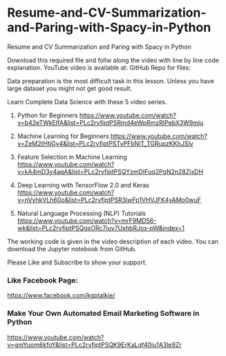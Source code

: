 # Resume-and-CV-Summarization-and-Paring-with-Spacy-in-Python
Resume and CV Summarization and Paring with Spacy in Python

Download this required file and follw along the video with line by line code explanation. YouTube video is available at: 
GitHub Repo for files: 

Data preparation is the most difficult task in this lesson. Unless you have large dataset you might not get good result. 

Learn Complete Data Science with these 5 video series.
1. Python for Beginners
https://www.youtube.com/watch?v=b42eTWkEIfA&list=PLc2rvfiptPSRmd4eWpRmzRIPebX3W9mju

2. Machine Learning for Beginners
https://www.youtube.com/watch?v=ZeM2tHtjGy4&list=PLc2rvfiptPSTvPFbNlT_TGRupzKKhJSIv

3. Feature Selection in Machine Learning
https://www.youtube.com/watch?v=kA4mD3y4aqA&list=PLc2rvfiptPSQYzmDIFuq2PqN2n28ZjxDH

4. Deep Learning with TensorFlow 2.0 and Keras
https://www.youtube.com/watch?v=nVvhkVLh60o&list=PLc2rvfiptPSR3iwFp1VHVJFK4yAMo0wuF

5. Natural Language Processing (NLP) Tutorials
https://www.youtube.com/watch?v=mrF9MD56-wk&list=PLc2rvfiptPSQgsORc7iuv7UxhbRJox-pW&index=1

The working code is given in the video description of each video. You can download the Jupyter notebook from GitHub.

Please Like and Subscribe to show your support.

### Like Facebook Page: 
https://www.facebook.com/kgptalkie/

### Make Your Own Automated Email Marketing Software in Python
https://www.youtube.com/watch?v=gmYuom6kfoY&list=PLc2rvfiptPSQK9ErKaLqf40iu1A3le9Zr
